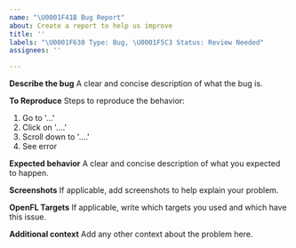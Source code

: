```yaml
---
name: "\U0001F41B Bug Report"
about: Create a report to help us improve
title: ''
labels: "\U0001F630 Type: Bug, \U0001F5C3️ Status: Review Needed"
assignees: ''

---
```


**Describe the bug**
A clear and concise description of what the bug is.

**To Reproduce**
Steps to reproduce the behavior:
1. Go to '...'
2. Click on '....'
3. Scroll down to '....'
4. See error

**Expected behavior**
A clear and concise description of what you expected to happen.

**Screenshots**
If applicable, add screenshots to help explain your problem.

**OpenFL Targets**
If applicable, write which targets you used and which have this issue.

**Additional context**
Add any other context about the problem here.
